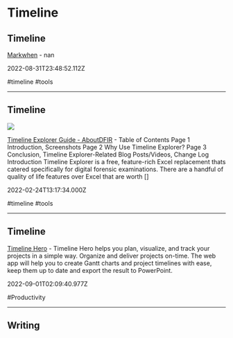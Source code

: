 # Timeline

## Timeline

[Markwhen](https://markwhen.com) - nan

2022-08-31T23:48:52.112Z

#timeline #tools

---

## Timeline

![](https://aboutdfir.com/wp-content/uploads/Timeline-Explorer-GUI.png)

[Timeline Explorer Guide - AboutDFIR](https://aboutdfir.com/toolsandartifacts/windows/timeline-explorer) - Table of Contents Page 1  Introduction, Screenshots Page 2  Why Use Timeline Explorer? Page 3  Conclusion, Timeline Explorer-Related Blog Posts/Videos, Change Log Introduction Timeline Explorer is a free, feature-rich Excel replacement thats catered specifically for digital forensic examinations. There are a handful of quality of life features over Excel that are worth []

2022-02-24T13:17:34.000Z

#timeline #tools

---

## Timeline

[Timeline Hero](https://timelinehero.app) - Timeline Hero helps you plan, visualize, and track your projects in a simple way. Organize and deliver projects on-time. The web app will help you to create Gantt charts and project timelines with ease, keep them up to date and export the result to PowerPoint.

2022-09-01T02:09:40.977Z

#Productivity

---

## Writing
